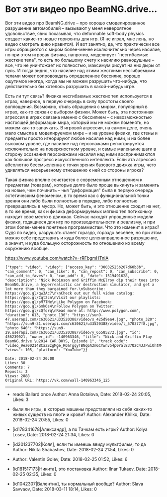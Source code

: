 # Вот эти видео про BeamNG.drive...

Вот эти видео про BeamNG.drive – про хорошо смоделированное разрушение автомобилей – вызывают у меня невероятное удовольствие, явно показывая, что deformable soft-body physics создает какие-то новые горизонты для игр. (Я не играл, мне лень, но видео смотреть дико нравится). И вот занятно, да, что практически все игры обращаются с миром более-менее исключительно через насилие, но при этом игровая физика, напротив, моделирует "несгибаемые жесткие тела", то есть по большому счету к насилию равнодушные – все, что не уничтожает их полностью, максимум рисует на них дыры от пуль. И тогда видно, что насилие над этими жесткими несгибаемыми телами может сопровождать определенное бессилие, хорошо ощутимое иногда, когда мы не можем разрушить что-нибудь, что действительно бы хотелось разрушить в какой-нибудь игре.

Есть ли тут связь? Физика несгибаемых жестких тел используется в играх, наверное, в первую очередь в силу простоты своего воплощения. Возможно, стиль обращения с миром, популярный в играх, как-то связан с выбором физики. Может быть, эта постоянная агрессия в играх связана именно с бессилием – с невозможностью настоящей деформации мира, который мы не можем поменять, но можем как-то запачкать. В игровой агрессии, на самом деле, очень мало смысла в моделируемом мире – и на уровне физики, где стены и предметы просто игнорируют любое насилие над ними, и на более высоком уровне, где насилие над персонажами регистрируется исключительно на поверхностном уровне, и самые маленькие шаги в сторону осознания персонажами насилия над ними воспринимаются как большой прогресс искусственного интеллекта. Если эта агрессия абсолютно бессмысленна с точки зрения базового движка игры, чего удивляться несерьезному отношению к ней со стороны игрока? 

Такая физика вполне сочетается с современным отношением к предметам (товарам), которые долго было проще выкинуть и заменить на новые, чем починить – чья "деформация" была в первую очередь эстетическим феноменом, в то время как с функциональной точки зрения они либо были полностью в порядке, либо полностью превращались в мусор. Но, может быть, и это отношение сходит на нет, в то же время, как и физика деформируемых мягких тел потихоньку находит свое место в движках. Сейчас находят упрощенные модели физики, годящиеся для игр по производительности и реализму, и при этом более-менее понятные программистам. Что это изменит в играх? Судя по видео, разрушать станет гораздо, гораздо веселее, но при этом можно себе представить и куда более целенаправленное разрушение, а значит, и куда большую осторожность по отношению ко всему окружению вообще.

https://www.youtube.com/watch?v=rRFbgmHTniA

```
{"type": "video", "video": {"access_key": "30032525b207d60b3b", "can_comment": 0, "can_like": 0, "can_repost": 0, "can_subscribe": 0, "can_add_to_faves": 0, "can_add": 0, "date": 1519491628, "description": "Nick Robinson and Griffin McElroy dip their toes into BeamNG.drive, a hyperrealistic car destruction simulator, and get a lot more than they bargained for.\nSubscribe: https://goo.gl/qw3Ac7\n\nCheck out our full video catalog: https://goo.gl/Cqt2cn\nVisit our playlists: https://goo.gl/pM7TNe\nLike Polygon on Facebook: https://goo.gl/GmkOs4\nFollow Polygon on Twitter: https://goo.gl/cQfqrq\nRead more at: http://www.polygon.com", "duration": 613, "photo_130": "https://sun9-47.userapi.com/c630621/u33520388/video/s_425d9ea4.jpg", "photo_320": "https://sun9-31.userapi.com/c630621/u33520388/video/l_570377f8.jpg", "photo_640": "https://sun9-29.userapi.com/c630621/u33520388/video/y_65585272.jpg", "id": 456239021, "owner_id": -140963346, "title": "Nick and Griffin Play BeamNG.drive \u2014 CAR BOYS, Episode 1", "track_code": "video_9ea00214BCaZSzgMge_ROaTgqyTBNq6A2mGCYwnv54p0Yal837Q2C4JJPwiOhtM4pdb0EPQAnLPjUbBSDZg", "views": 105, "platform": "YouTube"}}
```

    Date: 2018-02-24 20:00
    Likes: 30
    Comments: 7
    Reposts: 3
    Views: 2888
    Original URL: https://vk.com/wall-140963346_125



--------------------

  * reads Ballard once
    Author: Anna Botalova, Date: 2018-02-24 20:05, Likes: 3


  * были ли игры, в которых машины представляли из себя каких-то живых существ из плоти и крови?
    Author: Alexander Khilko, Date: 2018-02-24 20:55, Likes: 0


  * [id178341678|Александр], а по Тачкам есть игры?
    Author: Kolya Losev, Date: 2018-02-24 21:34, Likes: 0


  * [id201237702|Коля], если ты имеешь ввиду мультфильм, то да
    Author: Nikita Shabashev, Date: 2018-02-24 21:54, Likes: 0


  * 
    Author: Valentin Golev, Date: 2018-02-25 01:52, Likes: 6


  * [id181517173|Никита], это постановка
    Author: Ilnar Tukaev, Date: 2018-02-25 02:35, Likes: 0


  * [id1042307|Валентин], ты нормальный вообще?
    Author: Slava Savvaov, Date: 2018-03-11 18:14, Likes: 0

